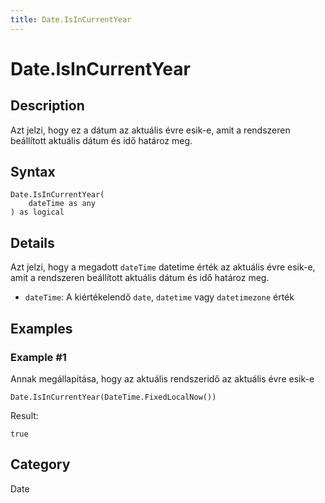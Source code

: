 ```yaml
---
title: Date.IsInCurrentYear
---
```


# Date.IsInCurrentYear


## Description

Azt jelzi, hogy ez a dátum az aktuális évre esik-e, amit a rendszeren beállított aktuális dátum és idő határoz meg.


## Syntax

```powerquery
Date.IsInCurrentYear(
    dateTime as any
) as logical
```


## Details

Azt jelzi, hogy a megadott <code>dateTime</code> datetime érték az aktuális évre esik-e, amit a rendszeren beállított aktuális dátum és idő határoz meg.      <ul>      <li><code>dateTime</code>: A kiértékelendő <code>date</code>, <code>datetime</code> vagy <code>datetimezone</code> érték</li>      </ul>


## Examples

### Example #1 
Annak megállapítása, hogy az aktuális rendszeridő az aktuális évre esik-e
```powerquery
Date.IsInCurrentYear(DateTime.FixedLocalNow())
```

Result: 
```powerquery
true
```




## Category
Date
